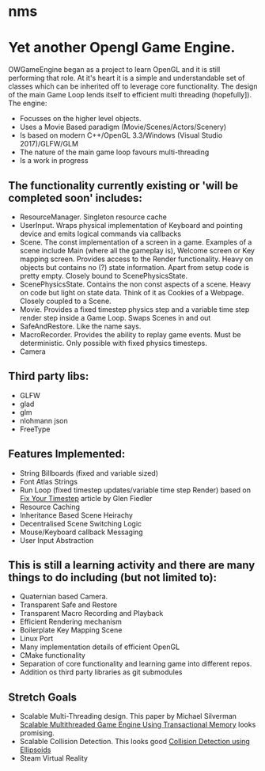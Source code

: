 # nms
# Yet another Opengl Game Engine.
OWGameEngine began as a project to learn OpenGL and it is still performing that role. At it's heart it is a simple and understandable set of classes which can be inherited off to leverage core functionality. The design of the main Game Loop lends itself to efficient multi threading (hopefully]). The engine:
 - Focusses on the higher level objects. 
 - Uses a Movie Based paradigm (Movie/Scenes/Actors/Scenery)
 - Is based on modern C++/OpenGL 3.3/Windows (Visual Studio 2017)/GLFW/GLM
 - The nature of the main game loop favours multi-threading
 - Is a work in progress

## The functionality currently existing or 'will be completed soon' includes:
 - ResourceManager. Singleton resource cache
 - UserInput. Wraps physical implementation of Keyboard and pointing device and emits logical commands via callbacks
 - Scene. The const implementation of a screen in a game. Examples of a scene include Main (where all the gameplay is), Welcome screen or Key mapping screen. Provides access to the Render functionality. Heavy on objects but contains no (?) state information. Apart from setup code is pretty empty. Closely bound to ScenePhysicsState.
 - ScenePhysicsState. Contains the non const aspects of a scene. Heavy on code but light on state data. Think of it as Cookies of a Webpage. Closely coupled to a Scene.
 - Movie. Provides a fixed timestep physics step and a variable time step render step inside a Game Loop. Swaps Scenes in and out
 - SafeAndRestore. Like the name says.
 - MacroRecorder. Provides the ability to replay game events. Must be deterministic. Only possible with fixed physics timesteps.
 - Camera
 
## Third party libs:
 - GLFW
 - glad
 - glm
 - nlohmann json
 - FreeType

 ## Features Implemented:
  - String Billboards (fixed and variable sized)
  - Font Atlas Strings
  - Run Loop (fixed timestep updates/variable time step Render) based on [Fix Your Timestep](https://gafferongames.com/post/fix_your_timestep/) article by Glen Fiedler
  - Resource Caching
  - Inheritance Based Scene Heirachy
  - Decentralised Scene Switching Logic
  - Mouse/Keyboard callback Messaging
  - User Input Abstraction


## This is still a learning activity and there are many things to do including (but not limited to):
 - Quaternian based Camera.
 - Transparent Safe and Restore
 - Transparent Macro Recording and Playback
 - Efficient Rendering mechanism
 - Boilerplate Key Mapping Scene
 - Linux Port
 - Many implementation details of efficient OpenGL
 - CMake functionality
 - Separation of core functionality and learning game into different repos.
 - Addition os third party libraries as git submodules
 
 ## Stretch Goals
  - Scalable Multi-Threading design.  This paper by Michael Silverman [Scalable Multithreaded Game Engine Using Transactional Memory](https://www.google.com/url?sa=t&rct=j&q=&esrc=s&source=web&cd=&ved=2ahUKEwiKhIyAqOLrAhVfwTgGHToxBn4QFjAAegQIBRAB&url=https%3A%2F%2Furresearch.rochester.edu%2FfileDownloadForInstitutionalItem.action%3FitemId%3D5752%26itemFileId%3D8929&usg=AOvVaw3gbYfh3JPgmmlN55aJSodX) looks promising.
  - Scalable Collision Detection. This looks good [Collision Detection using Ellipsoids](http://www.peroxide.dk/papers/collision/collision.pdf)
 - Steam Virtual Reality



 


